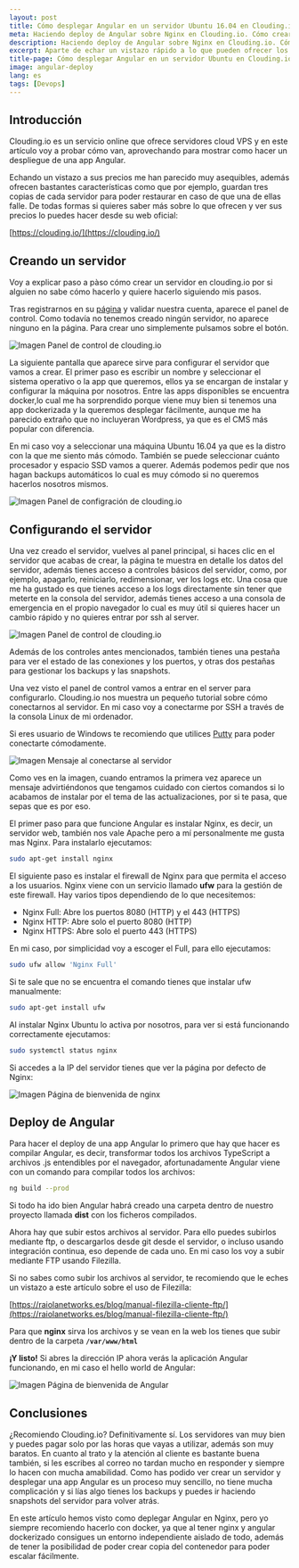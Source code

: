 ```yaml
---
layout: post
title: Cómo desplegar Angular en un servidor Ubuntu 16.04 en Clouding.io
meta: Haciendo deploy de Angular sobre Nginx en Clouding.io. Cómo crear tu propio servidor VPS
description: Haciendo deploy de Angular sobre Nginx en Clouding.io. Cómo crear tu propio servidor VPS
excerpt: Aparte de echar un vistazo rápido a lo que pueden ofrecer los servidores en clouding.io, hago un tutorial sobre el procedimiento para hacer deploy o despliegue de aplicaciones Angular usando Nginx
title-page: Cómo desplegar Angular en un servidor Ubuntu en Clouding.io
image: angular-deploy
lang: es
tags: [Devops] 
---
```


## Introducción

Clouding.io es un servicio online que ofrece servidores cloud VPS y en este artículo voy a probar cómo van, aprovechando para mostrar como hacer un despliegue de una app Angular. 

Echando un vistazo a sus precios me han parecido muy asequibles, además ofrecen bastantes características como que por ejemplo, guardan tres copias de cada servidor para poder restaurar en caso de que una de ellas falle. De todas formas si quieres saber más sobre lo que ofrecen y ver sus precios lo puedes hacer desde su web oficial:

[https://clouding.io/](https://clouding.io/)

## Creando un servidor

Voy a explicar paso a pàso cómo crear un servidor en clouding.io por si alguien no sabe cómo hacerlo y quiere hacerlo siguiendo mis pasos.

Tras registrarnos en su [página](https://clouding.io/) y validar nuestra cuenta, aparece el panel de control. Como todavía no tenemos creado ningún servidor, no aparece ninguno en la página. Para crear uno simplemente pulsamos sobre el botón.

<img src="https://i.imgur.com/Axqqf1R.png" class="responsive-img" alt="Imagen Panel de control de clouding.io"> 

La siguiente pantalla que aparece sirve para configurar el servidor que vamos a crear. El primer paso es escribir un nombre y seleccionar el sistema operativo o la app que queremos, ellos ya se encargan de instalar y configurar la máquina por nosotros. Entre las apps disponibles se encuentra docker,lo cual me ha sorprendido porque viene muy bien si tenemos una app dockerizada y la queremos desplegar fácilmente, aunque me ha parecido extraño que no incluyeran Wordpress, ya que es el CMS más popular con diferencia.

En mi caso voy a seleccionar una máquina Ubuntu 16.04 ya que es la distro con la que me siento más cómodo. También se puede seleccionar cuánto procesador y espacio SSD vamos a querer. Además podemos pedir que nos hagan backups automáticos lo cual es muy cómodo si no queremos hacerlos nosotros mismos.

<img src="https://i.imgur.com/i7OgcRU.png" class="responsive-img" alt="Imagen Panel de configración de clouding.io"> 

## Configurando el servidor

Una vez creado el servidor, vuelves al panel principal, si haces clic en el servidor que acabas de crear, la página te muestra en detalle los datos del servidor, además tienes acceso a controles básicos del servidor, como, por ejemplo, apagarlo, reiniciarlo, redimensionar, ver los logs etc. Una cosa que me ha gustado es que tienes acceso a los logs directamente sin tener que meterte en la consola del servidor, además tienes acceso a una consola de emergencia en el propio navegador lo cual es muy útil si quieres hacer un cambio rápido y no quieres entrar por ssh al server. 

<img src="https://i.imgur.com/PbpYfQR.png" class="responsive-img" alt="Imagen Panel de control de clouding.io"> 

Además de los controles antes mencionados, también tienes una pestaña para ver el estado de las conexiones y los puertos, y otras dos pestañas para gestionar los backups y las snapshots.

Una vez visto el panel de control vamos a entrar en el server para configurarlo. Clouding.io nos muestra un pequeño tutorial sobre cómo conectarnos al servidor. En mi caso voy a conectarme por SSH a través de la consola Linux de mi ordenador. 

Si eres usuario de Windows te recomiendo que utilices [Putty](https://www.putty.org/) para poder conectarte cómodamente.

<img src="https://i.imgur.com/aPFTvlA.png" class="responsive-img" alt="Imagen Mensaje al conectarse al servidor"> 

Como ves en la imagen, cuando entramos la primera vez aparece un mensaje advirtiéndonos que tengamos cuidado con ciertos comandos si lo acabamos de instalar por el tema de las actualizaciones, por si te pasa, que sepas que es por eso. 

El primer paso para que funcione Angular es instalar Nginx, es decir, un servidor web, también nos vale Apache pero a mí personalmente me gusta mas Nginx. Para instalarlo ejecutamos:

```bash
sudo apt-get install nginx
```

El siguiente paso es instalar el firewall de Nginx para que permita el acceso a los usuarios. Nginx viene con un servicio llamado **ufw** para la gestión de este firewall. Hay varios tipos dependiendo de lo que necesitemos:

- Nginx Full: Abre los puertos 8080 (HTTP) y el 443 (HTTPS)
- Nginx HTTP: Abre solo el puerto 8080 (HTTP) 
- Nginx HTTPS: Abre solo el puerto 443 (HTTPS)

En mi caso, por simplicidad voy a escoger el Full, para ello ejecutamos:

```bash
sudo ufw allow 'Nginx Full'
```
Si te sale que no se encuentra el comando tienes que instalar ufw manualmente:

```bash
sudo apt-get install ufw
```
Al instalar Nginx Ubuntu lo activa por nosotros, para ver si está funcionando correctamente ejecutamos:

 ```bash
 sudo systemctl status nginx
 ```

 Si accedes a la IP del servidor tienes que ver la página por defecto de Nginx:

<img src="https://i.imgur.com/XRLWttf.png" class="responsive-img" alt="Imagen Página de bienvenida de nginx"> 


## Deploy de Angular

 Para hacer el deploy de una app Angular lo primero que hay que hacer es compilar Angular, es decir, transformar todos los archivos TypeScript a archivos .js entendibles por el navegador, afortunadamente Angular viene con un comando para compilar todos los archivos:

 ```bash
ng build --prod
 ```
Si todo ha ido bien Angular habrá creado una carpeta dentro de nuestro proyecto llamada **dist** con los ficheros compilados.

Ahora hay que subir estos archivos al servidor. Para ello puedes subirlos mediante ftp, o descargarlos desde git desde el servidor, o incluso usando integración continua, eso depende de cada uno. En mi caso los voy a subir mediante FTP usando Filezilla.

Si no sabes como subir los archivos al servidor, te recomiendo que le eches un vistazo a este artículo sobre el uso de Filezilla:

[https://raiolanetworks.es/blog/manual-filezilla-cliente-ftp/](https://raiolanetworks.es/blog/manual-filezilla-cliente-ftp/)

Para que **nginx** sirva los archivos y se vean en la web los tienes que subir dentro de la carpeta **`/var/www/html`**

**¡Y listo!** Si abres la dirección IP ahora verás la aplicación Angular funcionando, en mi caso el hello world de Angular:

<img src="https://i.imgur.com/beTPmyC.png" class="responsive-img" alt="Imagen Página de bienvenida de Angular"> 

## Conclusiones

¿Recomiendo Clouding.io? Definitivamente sí. Los servidores van muy bien y puedes pagar solo por las horas que vayas a utilizar, además son muy baratos. En cuanto al trato y la atención al cliente es bastante buena también, si les escribes al correo no tardan mucho en responder y siempre lo hacen con mucha amabilidad. Como has podido ver crear un servidor y desplegar una app Angular es un proceso muy sencillo, no tiene mucha complicación y si lías algo tienes los backups y puedes ir haciendo snapshots del servidor para volver atrás. 

En este artículo hemos visto como deplegar Angular en Nginx, pero yo siempre recomiendo hacerlo con docker, ya que al tener nginx y angular dockerizado consigues un entorno independiente aislado de todo, además de tener la posibilidad de poder crear copia del contenedor para poder escalar fácilmente. 